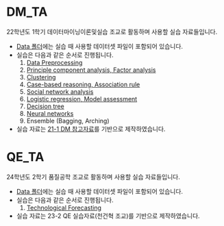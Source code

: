 # DM_TA
22학년도 1학기 데이터마이닝이론및실습 조교로 활동하며 사용할 실습 자료들입니다.

- [Data 폴더](https://github.com/jej0312/Yonsei_TA/tree/main/data)에는 실습 때 사용할 데이터셋 파일이 포함되어 있습니다.
- 실습은 다음과 같은 순서로 진행됩니다.
  1. [Data Preprocessing](https://github.com/jej0312/Yonsei_TA/blob/main/DM/1_Data_preprocessing.ipynb)
  2. [Principle component analysis, Factor analysis](https://github.com/jej0312/Yonsei_TA/blob/main/DM/2_PCA_FA.ipynb)
  3. [Clustering](https://github.com/jej0312/Yonsei_TA/blob/main/DM/3_Clustering.ipynb)
  4. [Case-based reasoning, Association rule](https://github.com/jej0312/Yonsei_TA/blob/main/DM/4_CBR(knn)_AR.ipynb)
  5. [Social network analysis](https://github.com/jej0312/Yonsei_TA/blob/main/DM/5_SNA.ipynb)
  6. [Logistic regression, Model assessment](https://github.com/jej0312/Yonsei_TA/blob/main/DM/6_LogisticRegression.ipynb)
  7. [Decision tree](https://github.com/jej0312/Yonsei_TA/blob/main/DM/7_DecisionTree(CART).ipynb)
  8. [Neural networks](https://github.com/jej0312/Yonsei_TA/blob/main/DM/8_ANN_SOM.ipynb)
  9. Ensemble (Bagging, Arching)
- 실습 자료는 [21-1 DM 참고자료](https://github.com/HyunwooWoo/DataMining)를 기반으로 제작하였습니다.

# QE_TA
24학년도 2학기 품질공학 조교로 활동하며 사용할 실습 자료들입니다.

- [Data 폴더](https://github.com/jej0312/Yonsei_TA/tree/main/data)에는 실습 때 사용할 데이터셋 파일이 포함되어 있습니다.
- 실습은 다음과 같은 순서로 진행됩니다.
  1. [Technological Forecasting](https://github.com/jej0312/Yonsei_TA/blob/main/QE/2_Technological_Forecasting.ipynb)
- 실습 자료는 23-2 QE 실습자료(천건혁 조교)를 기반으로 제작하였습니다.
